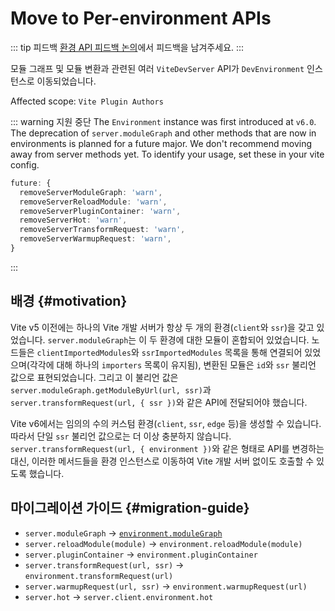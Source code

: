 # Move to Per-environment APIs

::: tip 피드백
[환경 API 피드백 논의](https://github.com/vitejs/vite/discussions/16358)에서 피드백을 남겨주세요.
:::

모듈 그래프 및 모듈 변환과 관련된 여러 `ViteDevServer` API가 `DevEnvironment` 인스턴스로 이동되었습니다.

Affected scope: `Vite Plugin Authors`

::: warning 지원 중단
The `Environment` instance was first introduced at `v6.0`. The deprecation of `server.moduleGraph` and other methods that are now in environments is planned for a future major. We don't recommend moving away from server methods yet. To identify your usage, set these in your vite config.

```ts
future: {
  removeServerModuleGraph: 'warn',
  removeServerReloadModule: 'warn',
  removeServerPluginContainer: 'warn',
  removeServerHot: 'warn',
  removeServerTransformRequest: 'warn',
  removeServerWarmupRequest: 'warn',
}
```

:::

## 배경 {#motivation}

Vite v5 이전에는 하나의 Vite 개발 서버가 항상 두 개의 환경(`client`와 `ssr`)을 갖고 있었습니다. `server.moduleGraph`는 이 두 환경에 대한 모듈이 혼합되어 있었습니다. 노드들은 `clientImportedModules`와 `ssrImportedModules` 목록을 통해 연결되어 있었으며(각각에 대해 하나의 `importers` 목록이 유지됨), 변환된 모듈은 `id`와 `ssr` 불리언 값으로 표현되었습니다. 그리고 이 불리언 값은 `server.moduleGraph.getModuleByUrl(url, ssr)`과 `server.transformRequest(url, { ssr })`와 같은 API에 전달되어야 했습니다.

Vite v6에서는 임의의 수의 커스텀 환경(`client`, `ssr`, `edge` 등)을 생성할 수 있습니다. 따라서 단일 `ssr` 불리언 값으로는 더 이상 충분하지 않습니다. `server.transformRequest(url, { environment })`와 같은 형태로 API를 변경하는 대신, 이러한 메서드들을 환경 인스턴스로 이동하여 Vite 개발 서버 없이도 호출할 수 있도록 했습니다.

## 마이그레이션 가이드 {#migration-guide}

- `server.moduleGraph` -> [`environment.moduleGraph`](/guide/api-environment-instances#separate-module-graphs)
- `server.reloadModule(module)` -> `environment.reloadModule(module)`
- `server.pluginContainer` -> `environment.pluginContainer`
- `server.transformRequest(url, ssr)` -> `environment.transformRequest(url)`
- `server.warmupRequest(url, ssr)` -> `environment.warmupRequest(url)`
- `server.hot` -> `server.client.environment.hot`